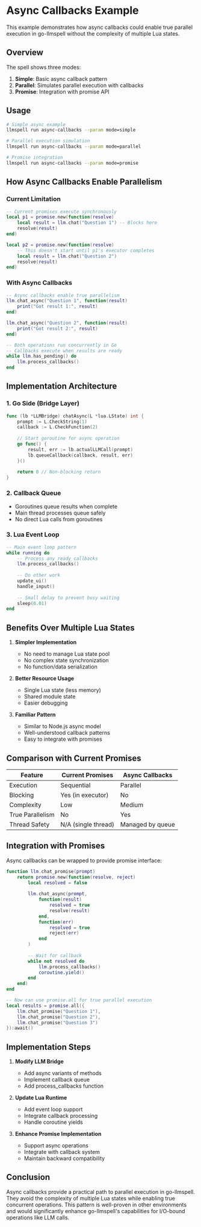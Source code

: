 # Async Callbacks Example

This example demonstrates how async callbacks could enable true parallel execution in go-llmspell without the complexity of multiple Lua states.

## Overview

The spell shows three modes:
1. **Simple**: Basic async callback pattern
2. **Parallel**: Simulates parallel execution with callbacks
3. **Promise**: Integration with promise API

## Usage

```bash
# Simple async example
llmspell run async-callbacks --param mode=simple

# Parallel execution simulation
llmspell run async-callbacks --param mode=parallel

# Promise integration
llmspell run async-callbacks --param mode=promise
```

## How Async Callbacks Enable Parallelism

### Current Limitation
```lua
-- Current promises execute synchronously
local p1 = promise.new(function(resolve)
    local result = llm.chat("Question 1") -- Blocks here
    resolve(result)
end)

local p2 = promise.new(function(resolve)
    -- This doesn't start until p1's executor completes
    local result = llm.chat("Question 2")
    resolve(result)
end)
```

### With Async Callbacks
```lua
-- Async callbacks enable true parallelism
llm.chat_async("Question 1", function(result)
    print("Got result 1:", result)
end)

llm.chat_async("Question 2", function(result)
    print("Got result 2:", result)
end)

-- Both operations run concurrently in Go
-- Callbacks execute when results are ready
while llm.has_pending() do
    llm.process_callbacks()
end
```

## Implementation Architecture

### 1. Go Side (Bridge Layer)
```go
func (lb *LLMBridge) chatAsync(L *lua.LState) int {
    prompt := L.CheckString(1)
    callback := L.CheckFunction(2)
    
    // Start goroutine for async operation
    go func() {
        result, err := lb.actualLLMCall(prompt)
        lb.queueCallback(callback, result, err)
    }()
    
    return 0 // Non-blocking return
}
```

### 2. Callback Queue
- Goroutines queue results when complete
- Main thread processes queue safely
- No direct Lua calls from goroutines

### 3. Lua Event Loop
```lua
-- Main event loop pattern
while running do
    -- Process any ready callbacks
    llm.process_callbacks()
    
    -- Do other work
    update_ui()
    handle_input()
    
    -- Small delay to prevent busy waiting
    sleep(0.01)
end
```

## Benefits Over Multiple Lua States

1. **Simpler Implementation**
   - No need to manage Lua state pool
   - No complex state synchronization
   - No function/data serialization

2. **Better Resource Usage**
   - Single Lua state (less memory)
   - Shared module state
   - Easier debugging

3. **Familiar Pattern**
   - Similar to Node.js async model
   - Well-understood callback patterns
   - Easy to integrate with promises

## Comparison with Current Promises

| Feature | Current Promises | Async Callbacks |
|---------|-----------------|-----------------|
| Execution | Sequential | Parallel |
| Blocking | Yes (in executor) | No |
| Complexity | Low | Medium |
| True Parallelism | No | Yes |
| Thread Safety | N/A (single thread) | Managed by queue |

## Integration with Promises

Async callbacks can be wrapped to provide promise interface:

```lua
function llm.chat_promise(prompt)
    return promise.new(function(resolve, reject)
        local resolved = false
        
        llm.chat_async(prompt, 
            function(result)
                resolved = true
                resolve(result)
            end,
            function(err)
                resolved = true
                reject(err)
            end
        )
        
        -- Wait for callback
        while not resolved do
            llm.process_callbacks()
            coroutine.yield()
        end
    end)
end

-- Now can use promise.all for true parallel execution
local results = promise.all({
    llm.chat_promise("Question 1"),
    llm.chat_promise("Question 2"),
    llm.chat_promise("Question 3")
}):await()
```

## Implementation Steps

1. **Modify LLM Bridge**
   - Add async variants of methods
   - Implement callback queue
   - Add process_callbacks function

2. **Update Lua Runtime**
   - Add event loop support
   - Integrate callback processing
   - Handle coroutine yields

3. **Enhance Promise Implementation**
   - Support async operations
   - Integrate with callback system
   - Maintain backward compatibility

## Conclusion

Async callbacks provide a practical path to parallel execution in go-llmspell. They avoid the complexity of multiple Lua states while enabling true concurrent operations. This pattern is well-proven in other environments and would significantly enhance go-llmspell's capabilities for I/O-bound operations like LLM calls.